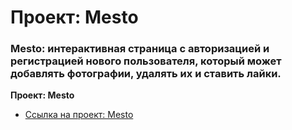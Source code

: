 # Проект: Mesto

### Mesto: интерактивная страница с авторизацией и регистрацией нового пользователя, который может добавлять фотографии, удалять их и ставить лайки.

**Проект: Mesto**

* [Ссылка на проект: Mesto](https://batvalerya.github.io/sign-in)


